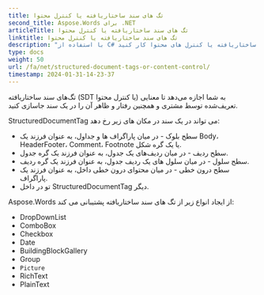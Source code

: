 ```yaml
---
title: تگ های سند ساختاریافته یا کنترل محتوا
second_title: Aspose.Words برای .NET
articleTitle: تگ های سند ساختاریافته یا کنترل محتوا
linktitle: تگ های سند ساختاریافته یا کنترل محتوا
description: "با استفاده از C# با برچسب های سند ساختاریافته یا کنترل های محتوا کار کنید."
type: docs
weight: 50
url: /fa/net/structured-document-tags-or-content-control/
timestamp: 2024-01-31-14-23-37
---
```



تگ‌های سند ساختاریافته (SDT یا کنترل محتوا) به شما اجازه می‌دهد تا معنایی تعریف‌شده توسط مشتری و همچنین رفتار و ظاهر آن را در یک سند جاسازی کنید.

StructuredDocumentTag می تواند در یک سند در مکان های زیر رخ دهد:

- سطح بلوک - در میان پاراگراف ها و جداول، به عنوان فرزند یک Body، HeaderFooter، Comment، Footnote یا یک گره شکل.
- سطح ردیف - در میان ردیف‌های یک جدول، به عنوان فرزند یک گره جدول.
- سطح سلول - در میان سلول های یک ردیف جدول، به عنوان فرزند یک گره ردیف.
- سطح درون خطی - در میان محتوای درون خطی داخل، به عنوان فرزند یک پاراگراف.
- تو در داخل StructuredDocumentTag دیگر.

Aspose.Words از ایجاد انواع زیر از تگ های سند ساختاریافته پشتیبانی می کند:

- DropDownList
- ComboBox 
- Checkbox 
- Date 
- BuildingBlockGallery 
- Group 
- `Picture`
- RichText 
- PlainText
